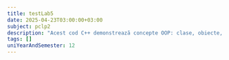 ```yaml
---
title: testLab5
date: 2025-04-23T03:00:00+03:00
subject: pclp2
description: "Acest cod C++ demonstrează concepte OOP: clase, obiecte, diverse tipuri de constructori și destructori. De asemenea, implementează algoritmul lui Euclid pentru calculul celui mai mic multiplu comun (CMMMC)."
tags: []
uniYearAndSemester: 12
---
```


